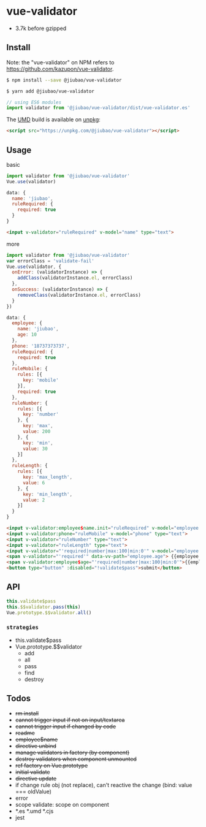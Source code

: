 # vue-validator
* 3.7k before gzipped

## Install
Note: the "vue-validator" on NPM refers to https://github.com/kazupon/vue-validator.
```sh
$ npm install --save @jiubao/vue-validator
```
```sh
$ yarn add @jiubao/vue-validator
```
```javascript
// using ES6 modules
import validator from '@jiubao/vue-validator/dist/vue-validator.es'
```

The [UMD](https://github.com/umdjs/umd) build is available on [unpkg](https://unpkg.com):
```html
<script src="https://unpkg.com/@jiubao/vue-validator"></script>
```

## Usage
basic
```js
import validator from '@jiubao/vue-validator'
Vue.use(validator)
```
```js
data: {
  name: 'jiubao',
  ruleRequired: {
    required: true
  }
}
```
```html
<input v-validator="ruleRequired" v-model="name" type="text">
```
more
```js
import validator from '@jiubao/vue-validator'
var errorClass = 'validate-fail'
Vue.use(validator, {
  onError: (validatorInstance) => {
    addClass(validatorInstance.el, errorClass)
  },
  onSuccess: (validatorInstance) => {
    removeClass(validatorInstance.el, errorClass)
  }
})
```
```js
data: {
  employee: {
    name: 'jiubao',
    age: 10
  },
  phone: '18737373737',
  ruleRequired: {
    required: true
  },
  ruleMobile: {
    rules: [{
      key: 'mobile'
    }],
    required: true
  },
  ruleNumber: {
    rules: [{
      key: 'number'
    }, {
      key: 'max',
      value: 200
    }, {
      key: 'min',
      value: 30
    }]
  },
  ruleLength: {
    rules: [{
      key: 'max_length',
      value: 6
    }, {
      key: 'min_length',
      value: 2
    }]
  }
}
```

```html
<input v-validator:employee$name.init="ruleRequired" v-model="employee.name" type="text" name="" value="">
<input v-validator:phone="ruleMobile" v-model="phone" type="text">
<input v-validator="ruleNumber" type="text">
<input v-validator="ruleLength" type="text">
<input v-validator="'required|number|max:100|min:0'" v-model="employee.age" type="text">
<span v-validator="'required'" data-vv-path="employee.age"> {{employee.age}} </span>&nbsp;
<span v-validator:employee$age="'required|number|max:100|min:0'">{{employee.age}}</span>
<button type="button" :disabled="!validate$pass">submit</button>
```

## API
```js
this.validate$pass
this.$$validator.pass(this)
Vue.prototype.$$validator.all()
```

### `strategies`
* this.validate$pass
* Vue.prototype.$$validator
  - add
  - all
  - pass
  - find
  - destroy

## Todos
* ~~rm install~~
* ~~cannot trigger input if not on input/textarea~~
* ~~cannot trigger input if changed by code~~
* ~~readme~~
* ~~employee$name~~
* ~~directive unbind~~
* ~~manage validators in factory (by component)~~
* ~~destroy validators when component unmounted~~
* ~~ref factory on Vue.prototype~~
* ~~initial validate~~
* ~~directive update~~
* if change rule obj (not replace), can't reactive the change (bind: value === oldValue)
* error
* scope validate: scope on component
* *.es *.umd *.cjs
* jest
